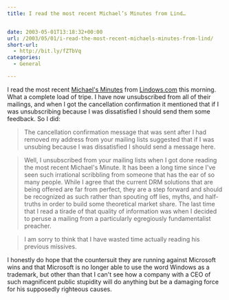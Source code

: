 ```yaml
---
title: I read the most recent Michael’s Minutes from Lind…


date: 2003-05-01T13:18:32+00:00
url: /2003/05/01/i-read-the-most-recent-michaels-minutes-from-lind/
short-url:
  - http://bit.ly/fZTbVq
categories:
  - General

---
```

I read the most recent <a href="http://www.lindows.com/lindows_michaelsminutes.php">Michael's Minutes</a> from <a href="http://www.lindows.com">Lindows.com</a> this morning. What a complete load of tripe. I have now unsubscribed from all of their mailings, and when I got the cancellation confirmation it mentioned that if I was unsubscribing because I was dissatisfied I should send them some feedback. So I did:

> The cancellation confirmation message that was sent after I had removed my address from your mailing lists suggested that if I was unsubing because I was dissatisfied I should send a message here.

> Well, I unsubscribed from your mailing lists when I got done reading the most recent Michael's Minute. It has been a long time since I've seen such irrational scribbling from someone that has the ear of so many people. While I agree that the current DRM solutions that are being offered are far from perfect, they are a step forward and should be recognized as such rather than spouting off lies, myths, and half-truths in order to build some theoretical market share. The last time that I read a tirade of that quality of information was when I decided to peruse a mailing from a particularly egregiously fundamentalist preacher.

> I am sorry to think that I have wasted time actually reading his previous missives.

I honestly do hope that the countersuit they are running against Microsoft wins and that Microsoft is no longer able to use the word Windows as a trademark, but other than that I can't see how a company with a CEO of such magnificent public stupidity will do anything but be a damaging force for his supposedly righteous causes.